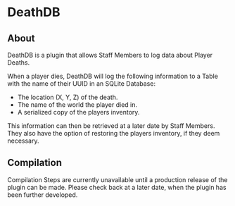 # DeathDB

## About

DeathDB is a plugin that allows Staff Members to log data about Player Deaths.

When a player dies, DeathDB will log the following information to a Table with the name of their UUID in
an SQLite Database:

- The location (X, Y, Z) of the death.
- The name of the world the player died in.
- A serialized copy of the players inventory.

This information can then be retrieved at a later date by Staff Members. They also have the option of
restoring the players inventory, if they deem necessary.

## Compilation

Compilation Steps are currently unavailable until a production release of the plugin can be made. Please
check back at a later date, when the plugin has been further developed.
